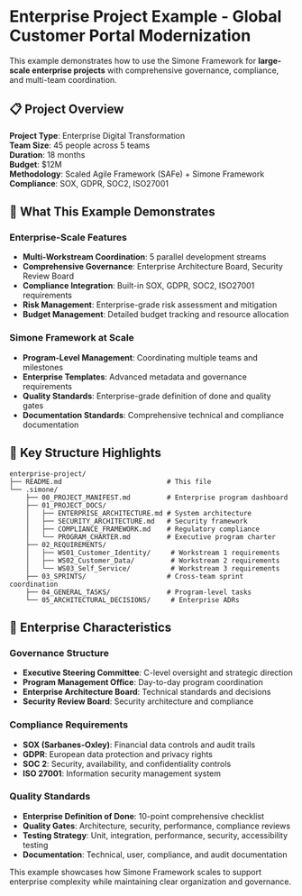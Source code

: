 # Enterprise Project Example - Global Customer Portal Modernization

This example demonstrates how to use the Simone Framework for **large-scale enterprise projects** with comprehensive governance, compliance, and multi-team coordination.

## 📋 Project Overview

**Project Type**: Enterprise Digital Transformation  
**Team Size**: 45 people across 5 teams  
**Duration**: 18 months  
**Budget**: $12M  
**Methodology**: Scaled Agile Framework (SAFe) + Simone Framework  
**Compliance**: SOX, GDPR, SOC2, ISO27001  

## 🎯 What This Example Demonstrates

### Enterprise-Scale Features
- **Multi-Workstream Coordination**: 5 parallel development streams
- **Comprehensive Governance**: Enterprise Architecture Board, Security Review Board
- **Compliance Integration**: Built-in SOX, GDPR, SOC2, ISO27001 requirements
- **Risk Management**: Enterprise-grade risk assessment and mitigation
- **Budget Management**: Detailed budget tracking and resource allocation

### Simone Framework at Scale
- **Program-Level Management**: Coordinating multiple teams and milestones
- **Enterprise Templates**: Advanced metadata and governance requirements
- **Quality Standards**: Enterprise-grade definition of done and quality gates
- **Documentation Standards**: Comprehensive technical and compliance documentation

## 📁 Key Structure Highlights

```
enterprise-project/
├── README.md                          # This file
└── .simone/
    ├── 00_PROJECT_MANIFEST.md         # Enterprise program dashboard
    ├── 01_PROJECT_DOCS/
    │   ├── ENTERPRISE_ARCHITECTURE.md # System architecture
    │   ├── SECURITY_ARCHITECTURE.md   # Security framework
    │   ├── COMPLIANCE_FRAMEWORK.md    # Regulatory compliance
    │   └── PROGRAM_CHARTER.md         # Executive program charter
    ├── 02_REQUIREMENTS/
    │   ├── WS01_Customer_Identity/     # Workstream 1 requirements
    │   ├── WS02_Customer_Data/         # Workstream 2 requirements
    │   └── WS03_Self_Service/          # Workstream 3 requirements
    ├── 03_SPRINTS/                    # Cross-team sprint coordination
    ├── 04_GENERAL_TASKS/              # Program-level tasks
    └── 05_ARCHITECTURAL_DECISIONS/     # Enterprise ADRs
```

## 🏢 Enterprise Characteristics

### Governance Structure
- **Executive Steering Committee**: C-level oversight and strategic direction
- **Program Management Office**: Day-to-day program coordination
- **Enterprise Architecture Board**: Technical standards and decisions
- **Security Review Board**: Security architecture and compliance

### Compliance Requirements
- **SOX (Sarbanes-Oxley)**: Financial data controls and audit trails
- **GDPR**: European data protection and privacy rights
- **SOC 2**: Security, availability, and confidentiality controls
- **ISO 27001**: Information security management system

### Quality Standards
- **Enterprise Definition of Done**: 10-point comprehensive checklist
- **Quality Gates**: Architecture, security, performance, compliance reviews
- **Testing Strategy**: Unit, integration, performance, security, accessibility testing
- **Documentation**: Technical, user, compliance, and audit documentation

This example showcases how Simone Framework scales to support enterprise complexity while maintaining clear organization and governance.